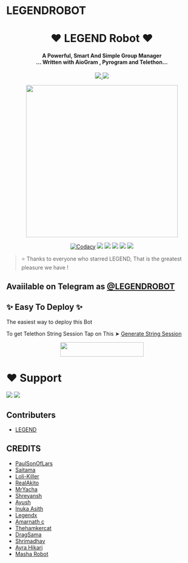 # LEGENDROBOT

<h1 align="center"><b>❤️ LEGEND Robot  ❤️</b></h1>

<h4 align="center">A Powerful, Smart And Simple Group Manager <br> ... Written with AioGram , Pyrogram and Telethon...</h4>
<p align='center'>
  <a href="https://www.python.org/" alt="made-with-python"> <img src="https://img.shields.io/badge/Made%20with-Python-1f425f.svg?style=flat-square&logo=python&color=blue" /> </a>
  <a href="https://github.com/LEGEND-OS/LEGENDROBOT/graphs/commit-activity" alt="Maintenance"> <img src="https://img.shields.io/badge/Maintained%3F-yes-green.svg?style=flat-square" /> </a>
</p>

<p align="center"><a href="https://t.me/Legend_Mr_Hacker"><img src="https://telegra.ph/file/66c79bfa7198b51e4b539.jpg" width="400"></a></p>

<p align="center">
    <a href="https://app.codacy.com/manual/LEGEND-OS/LEGENDROBOT/dashboard"> <img src="https://img.shields.io/codacy/grade/4d58f2a402b54aed8a7d95f7add45a81?color=brightgreen&logo=codacy&logoColor=green&style=for-the-badge" alt="Codacy" /></a>
    <a href="https://github.com/LEGEND-OS/LEGENDROBOT"> <img src="https://img.shields.io/github/repo-size/LEGEND-OS/LEGENDROBOT?color=orange&logo=github&logoColor=green&style=for-the-badge" /></a>
    <a href="https://github.com/LEGEND-OS/LEGENDROBOT/commits/prince"> <img src="https://img.shields.io/github/last-commit/LEGEND-OS/LEGENDROBOT?color=brown&logo=github&logoColor=green&style=for-the-badge" /></a>
    <a href="https://github.com/LEGEND-OS/LEGENDROBOT/issues"> <img src="https://img.shields.io/github/issues/LEGEND-OS/LEGENDROBOT?color=blueviolet&logo=github&logoColor=green&style=for-the-badge" /></a>
    <a href="https://github.com/LEGEND-OS/LEGENDROBOT/network/members"> <img src="https://img.shields.io/github/forks/LEGEND-OS/LEGENDROBOT?color=red&logo=github&logoColor=green&style=for-the-badge" /></a>  
    <a href="https://pypi.org/project/Telethon/"> <img src="https://img.shields.io/pypi/v/telethon?color=yellow&label=telethon&logo=python&logoColor=green&style=for-the-badge" /></a>
</p>

> ⭐️ Thanks to everyone who starred LEGEND, That is the greatest pleasure we have !

## Avaiilable on Telegram as [@LEGENDROBOT](https://t.me/LEGENDROBOT)

## ✨ Easy To Deploy ✨
The easiest way to deploy this Bot

To get Telethon String Session Tap on This ➤ [Generate String Session](https://replit.com/@KrishnaJaiswal1/LEGENDBOT#main.py)

<p align="center"><a href="https://heroku.com/deploy?template=https://github.com/LEGEND-OS/LEGENDROBOT"> <img src="https://img.shields.io/badge/Deploy%20To%20Heroku-black?style=for-the-badge&logo=heroku" width="220" height="38.45"/></a></p>
 
 
# ❤️ Support
<a href="https://t.me/Legend_Mr_Hacker"><img src="https://img.shields.io/badge/Join-Telegram%20Channel-red.svg?logo=Telegram"></a>
<a href="https://t.me/LEGENDROBOT_updates"><img src="https://img.shields.io/badge/Join-Telegram%20Group-blue.svg?logo=telegram"></a>

## Contributers

- [LEGEND](https://github.com/LEGEND-OS)

## CREDITS

- [PaulSonOfLars](https://github.com/PaulSonOfLars/tgbot)
- [Saitama](https://github.com/AnimeKaizoku)
- [Loli-Killer](https://github.com/Loli-Killer)
- [RealAkito](https://github.com/RealAkito)
- [MrYacha](https://github.com/MrYacha)
- [Shreyansh](https://github.com/okay-retard)
- [Ayush](https://github.com/MissJuliaRobot/MissJuliaRobot)
- [Inuka Asith](https://github.com/inukaasith)
- [Legendx](https://github.com/LEGENDXOP)
- [Amarnath c](https://github.com/Amarnathcdj)
- [Thehamkercat](https://github.com/thehamkercat)
- [DragSama](https://github.com/DragSama)
- [Shrimadhav](https://github.com/SpEcHiDe)
- [Ayra Hikari](https://github.com/AyraHikari)
- [Masha Robot](https://github.com/Mr-Dark-Prince/MashaRoBot)
